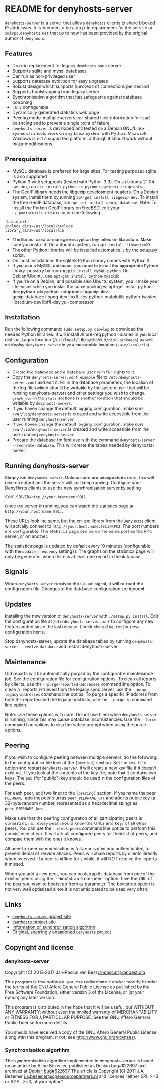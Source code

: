 # README for denyhosts-server

`denyhosts-server` is a server that allows `denyhosts` clients to share blocked IP
addresses. It is intended to be a drop-in replacement for the service at
`xmlrpc.denyhosts.net` that up to now has been provided by the original author
of `denyhosts`.

## Features
- Drop-in replacement for legacy `denyhosts` sync server
- Supports sqlite and mysql databases
- Can run as non-privileged user
- Supports database evolution for easy upgrades
- Robust design which supports hundreds of connections per second
- Supports bootstrapping from legacy server
- Synchronisation algorithm that has safeguards against database poisoning
- Fully configurable
- Dynamically generated statistics web page
- Peering mode: multiple servers can shared their information for load-balancing
and to prevent a single point of failure
- `denyhosts-server` is developed and tested on a Debian GNU/Linux system. It should
  work on any Linux system with Python. Microsoft Windows is not a supported
  platform, although it should work without major modifications.

## Prerequisites
- MySQL database is preferred for large sites. For testing purposes sqlite is
  also supported
- Python 3 with setuptools (tested with Python 3.9). On an Ubuntu 21.04 system, run `apt install python-is-python3 python3-setuptools`
-  The GeoIP library needs the libgeoip development headers. On a Debian system,
  install them by running `apt-get install libgeoip-dev`. To install the
  free GeoIP database, run `apt-get install geoip-database`.
  Note: To install the Python GeoIP library on FreeBSD, edit your
  `~/.pydistutils.cfg` to contain the following:
  ```
  [build_ext]
  include_dirs=/usr/local/include
  library_dirs=/usr/local/lib
  ```
- The libnacl used to manage encryption key relies on libsodium. Make sure you install it. On a Ubuntu system, run `apt install libsodium23`.
- The other Python libraries will be installed automatically by the setup.py script.
- On most installations the sqlite3 Python library comes with Python 3.
- If you use a MySQL database, you need to install the appropriate Python
  library. possibly by running `pip install MySQL-python`. On Debian/Ubuntu,
  use `apt-get install python-mysqldb`.
- If you're on a Debian, and possible also Ubuntu system, you'll make your life
  easier when you install the some packages:
  apt-get install python-dev python-pip python-setuptools libgeoip-dev \
  geoip-database libpng-dev libxft-dev python-matplotlib python-twisted \
  libsodium-dev libffi-dev yui-compressor

## Installation
Run the following command: `sudo setup.py develop` to download the needed 
Python libraries. It will install all pre-req python libraries in you local dist-packages location (`/usr/local/lib/python3.9/dist-packages`)
as well as deploy `denyhosts-server` in you executable location (`/usr/local/bin`)


## Configuration
- Create the database and a database user with full rights to it.
- Copy the `denyhosts-server.conf.example` file to `/etc/denyhosts-server.conf` and edit it.
Fill in the database parameters, the location of the log file (which should be
writable by the system user that will be running denyhosts-server) and
other settings you wish to change. `graph_dir` in the `stats` sections is
another location that should be writable by `denyhosts-server`.
- If you haven change the default logging configuration, make sure `/var/log/denyhosts-server` is created and write accessible
from the user running `denyhosts-server`
- If you haven change the default logging configuration, make sure `/var/lib/denyhosts-server` is created and write accessible
from the user running `denyhosts-server`
- Prepare the database for first use with the command `denyhosts-server --recreate-database`. This will create the tables needed by denyhosts-server.

## Running denyhosts-server
Simply run `denyhosts-server`. Unless there are unexpected errors, this will give no
output and the server will just keep running. Configure your DenyHosts clients
to use the new synchronisation server by setting
```
SYNC_SERVER=http://your.hostname:9911
```
Once the server is running, you can watch the statistics page at
`http://your.host.name:9911`. 

These URLs look the same, but the xmlrpc library from the `DenyHosts`
client will actually connect to `http://your.host.name:9911/RPC2`. The port
numbers are configurable. The statistics page can be on the same port as
the RPC server, or on another.

The statistics page is updated by default every 10 minutes (configurable with
the `update_frequency` settings). The graphs on the statistics page will only
be generated when there is at least one report in the database.

## Signals
When `denyhosts-server` receives the `SIGHUP` signal, it will re-read the
configuration file. Changes to the database configuration are ignored.

## Updates
Installing the new version of `denyhosts-server` with `./setup.py install`.
Edit the configuration file at `/etc/denyhosts-server.conf` to configure any new
feature added since the last release. Check `changelog.txt` for new
configuration items.

Stop denyhosts-server, update the database tables by running `denyhosts-server --evolve-database` and
restart denyhosts-server.

## Maintenance
Old reports will be automatically purged by the configurable maintenance job.
See the configuration file for configuration options. To clean all reports by
clients, use the `--purge-reported-addresses` command line option. To clean all
reports retrieved from the legacy sync server, use the
`--purge-legacy-addresses` command line option. To purge a specific IP address
from both the reported and the legacy host lists, use the `--purge-ip` command
line option.

Note: Use these options with care. Do not use them while `denyhosts-server` is
running, since this may cause database inconsistencies. Use the `--force`
command line options to skip the safety prompt when using the purge options.

## Peering
If you wish to configure peering between multiple servers, do the following.
In the configuration file look at the `[peering]` section. Set the
`key_file` option and restart `denyhosts-server`. It will create a new key file
if it doesn't exist yet. If you look at the contents of the key file, note that
it contains two keys. The `pub` (for "public") key should be used in the 
configuration files of the peers.

For each peer, add two lines to the `[peering]` section. If you name the peer 
`PEERNAME`, add the peer's url as `peer_PEERNAME_url` and add its public key 
(a 32-byte random number, represented as a hexadecimal string) as 
`peer_PEERNAME_key`. 

Make sure that the peering configuration of all participating peers is consistent, 
i.e., every peer should know the URLs and keys of all other peers. You can use the
`--check-peers` command line option to perform this consistency check. It will 
ask all configured peers for their list of peers, and compare them with the ones
it knows.

All peer-to-peer communication is fully encrypted and authenticated, to prevent
denial of service attacks. Peers will share reports by clients directly when 
received. If a peer is offline for a while, it will NOT receive the reports
it missed.

When you add a new peer, you can bootstrap its database from one of the existing
peers using the `--bootstrap-from-peer`` option. Give the URL of the peer you
want to bootstrap from as parameter. The bootstrap option is not very well
optimized since it is not anticipated to be used very often.

## Links
- [`denyhosts-server` project site](https://github.com/janpascal/denyhosts_sync)
- [`denyhosts` project site](https://github.com/denyhosts/denyhosts)
- [Information on synchronisation algorithm](https://bugs.debian.org/cgi-bin/bugreport.cgi?bug=622697)
- [Original, seemingly abandoned `DenyHosts` project](http://www.denyhosts.net)

## Copyright and license

### denyhosts-server
Copyright (C) 2015-2017 Jan-Pascal van Best <janpascal@vanbest.org>

This program is free software: you can redistribute it and/or modify
it under the terms of the GNU Affero General Public License as published
by the Free Software Foundation, either version 3 of the License, or
(at your option) any later version.

This program is distributed in the hope that it will be useful,
but WITHOUT ANY WARRANTY; without even the implied warranty of
MERCHANTABILITY or FITNESS FOR A PARTICULAR PURPOSE.  See the
GNU Affero General Public License for more details.

You should have received a copy of the GNU Affero General Public License
along with this program.  If not, see <http://www.gnu.org/licenses/>.

### Synchronisation algorithm
The synchronisation algorithm implemented in denyhosts-server is based
on an article by Anne Bezemer, published as Debian bug#622697 and
archived at [Debian bug#622697](https://bugs.debian.org/cgi-bin/bugreport.cgi?bug=622697)
The article is Copyright (C) 2011 J.A. Bezemer <j.a.bezemer@opensourcepartners.nl>
and licensed "either GPL >=3 or AGPL >=3, at your option".
